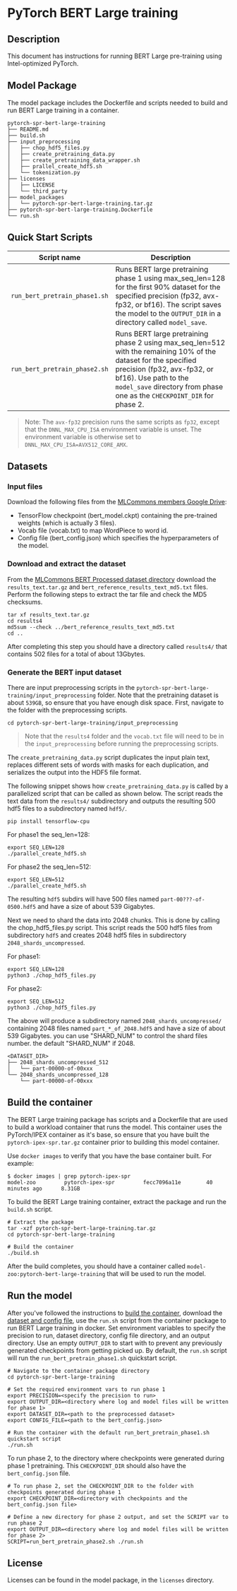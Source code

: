 <!--- 0. Title -->
# PyTorch BERT Large training

<!-- 10. Description -->
## Description

This document has instructions for running BERT Large pre-training using
Intel-optimized PyTorch.

## Model Package

The model package includes the Dockerfile and scripts needed to build and
run BERT Large training in a container.
```
pytorch-spr-bert-large-training
├── README.md
├── build.sh
├── input_preprocessing
│   ├── chop_hdf5_files.py
│   ├── create_pretraining_data.py
│   ├── create_pretraining_data_wrapper.sh
│   ├── prallel_create_hdf5.sh
│   └── tokenization.py
├── licenses
│   ├── LICENSE
│   └── third_party
├── model_packages
│   └── pytorch-spr-bert-large-training.tar.gz
├── pytorch-spr-bert-large-training.Dockerfile
└── run.sh
```

<!--- 40. Quick Start Scripts -->
## Quick Start Scripts

| Script name | Description |
|-------------|-------------|
| `run_bert_pretrain_phase1.sh` | Runs BERT large pretraining phase 1 using max_seq_len=128 for the first 90% dataset for the specified precision (fp32, avx-fp32, or bf16). The script saves the model to the `OUTPUT_DIR` in a directory called `model_save`. |
| `run_bert_pretrain_phase2.sh` | Runs BERT large pretraining phase 2 using max_seq_len=512 with the remaining 10% of the dataset for the specified precision (fp32, avx-fp32, or bf16). Use path to the `model_save` directory from phase one as the `CHECKPOINT_DIR` for phase 2. |

> Note: The `avx-fp32` precision runs the same scripts as `fp32`, except that the
> `DNNL_MAX_CPU_ISA` environment variable is unset. The environment variable is
> otherwise set to `DNNL_MAX_CPU_ISA=AVX512_CORE_AMX`.

## Datasets

### Input files

Download the following files from the [MLCommons members Google Drive](https://drive.google.com/drive/u/0/folders/1oQF4diVHNPCclykwdvQJw8n_VIWwV0PT):
* TensorFlow checkpoint (bert_model.ckpt) containing the pre-trained weights (which is actually 3 files).
* Vocab file (vocab.txt) to map WordPiece to word id.
* Config file (bert_config.json) which specifies the hyperparameters of the model.

### Download and extract the dataset

From the [MLCommons BERT Processed dataset
directory](https://drive.google.com/drive/folders/1cywmDnAsrP5-2vsr8GDc6QUc7VWe-M3v?usp=sharing)
download the `results_text.tar.gz` and `bert_reference_results_text_md5.txt` files. Perform the
following steps to extract the tar file and check the MD5 checksums.
```shell
tar xf results_text.tar.gz
cd results4
md5sum --check ../bert_reference_results_text_md5.txt
cd ..
```
After completing this step you should have a directory called `results4/` that
contains 502 files for a total of about 13Gbytes.

### Generate the BERT input dataset

There are input preprocessing scripts in the `pytorch-spr-bert-large-training/input_preprocessing` folder.
Note that the pretraining dataset is about `539GB`, so ensure that you have enough disk
space. First, navigate to the folder with the preprocessing scripts.
```
cd pytorch-spr-bert-large-training/input_preprocessing
```
> Note that the `results4` folder and the `vocab.txt` file will need to be in the
> `input_preprocessing` before running the preprocessing scripts.

The `create_pretraining_data.py` script duplicates the input plain text, replaces
different sets of words with masks for each duplication, and serializes the
output into the HDF5 file format.

The following snippet shows how `create_pretraining_data.py` is called by a parallelized
script that can be called as shown below.  The script reads the text data from
the `results4/` subdirectory and outputs the resulting 500 hdf5 files to a
subdirectory named `hdf5/`.

```shell
pip install tensorflow-cpu
```

For phase1 the seq_len=128:
```shell
export SEQ_LEN=128
./parallel_create_hdf5.sh
```
For phase2 the seq_len=512:
```shell
export SEQ_LEN=512
./parallel_create_hdf5.sh
```

The resulting `hdf5` subdirs will have 500 files named
`part-00???-of-0500.hdf5` and have a size of about 539 Gigabytes.

Next we need to shard the data into 2048 chunks.  This is done by calling the
chop_hdf5_files.py script.  This script reads the 500 hdf5 files from
subdirectory `hdf5` and creates 2048 hdf5 files in subdirectory
`2048_shards_uncompressed`.

For phase1:

```shell
export SEQ_LEN=128
python3 ./chop_hdf5_files.py
```

For phase2:

```shell
export SEQ_LEN=512
python3 ./chop_hdf5_files.py
```

The above will produce a subdirectory named `2048_shards_uncompressed/`
containing 2048 files named `part_*_of_2048.hdf5` and have a size of about 539 Gigabytes.
you can use "SHARD_NUM" to control the shard files number. the default "SHARD_NUM" if 2048.

```
<DATASET_DIR>
├── 2048_shards_uncompressed_512
│   └── part-00000-of-00xxx
└── 2048_shards_uncompressed_128
    └── part-00000-of-00xxx
```

## Build the container

The BERT Large training package has scripts and a Dockerfile that are
used to build a workload container that runs the model. This container
uses the PyTorch/IPEX container as it's base, so ensure that you have built
the `pytorch-ipex-spr.tar.gz` container prior to building this model container.

Use `docker images` to verify that you have the base container built. For example:
```
$ docker images | grep pytorch-ipex-spr
model-zoo         pytorch-ipex-spr         fecc7096a11e        40 minutes ago      8.31GB
```

To build the BERT Large training container, extract the package and
run the `build.sh` script.
```
# Extract the package
tar -xzf pytorch-spr-bert-large-training.tar.gz
cd pytorch-spr-bert-large-training

# Build the container
./build.sh
```

After the build completes, you should have a container called
`model-zoo:pytorch-bert-large-training` that will be used to run the model.

## Run the model

After you've followed the instructions to [build the container](#build-the-container),
download the [dataset and config file](#datasets), use the `run.sh` script from the
container package to run BERT Large training in docker. Set environment variables to
specify the precision to run, dataset directory, config file directory, and an
output directory. Use an empty `OUTPUT_DIR` to start with to prevent any previously
generated checkpoints from getting picked up. By default, the `run.sh` script will
run the `run_bert_pretrain_phase1.sh` quickstart script.
```
# Navigate to the container package directory
cd pytorch-spr-bert-large-training

# Set the required environment vars to run phase 1
export PRECISION=<specify the precision to run>
export OUTPUT_DIR=<directory where log and model files will be written for phase 1>
export DATASET_DIR=<path to the preprocessed dataset>
export CONFIG_FILE=<path to the bert_config.json>

# Run the container with the default run_bert_pretrain_phase1.sh quickstart script
./run.sh
```
To run phase 2, to the directory where checkpoints were generated during phase 1
pretraining. This `CHECKPOINT_DIR` should also have the `bert_config.json` file.
```
# To run phase 2, set the CHECKPOINT_DIR to the folder with checkpoints generated during phase 1
export CHECKPOINT_DIR=<directory with checkpoints and the bert_config.json file>

# Define a new directory for phase 2 output, and set the SCRIPT var to run phase 2
export OUTPUT_DIR=<directory where log and model files will be written for phase 2>
SCRIPT=run_bert_pretrain_phase2.sh ./run.sh
```

<!--- 80. License -->
## License

Licenses can be found in the model package, in the `licenses` directory.

